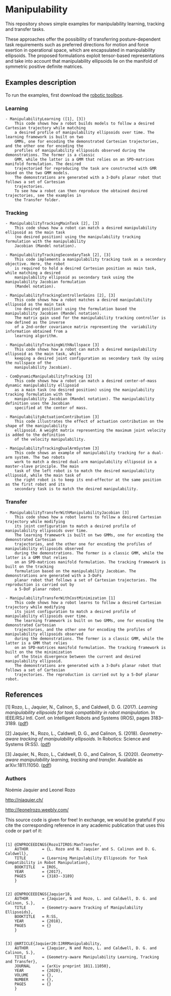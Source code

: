 # Manipulability
This repository shows simple examples for manipulability learning, tracking and transfer tasks. 

These approaches offer the possibility of transferring posture-dependent task requirements such as preferred directions for motion and force exertion in operational space, which are encapsulated in manipulability ellipsoids. The proposed formulations exploit tensor-based representations and take into account that manipulability ellipsoids lie on the manifold of symmetric positive definite matrices.

## Examples description
To run the examples, first download the [robotic toolbox](https://github.com/petercorke/robotics-toolbox-matlab).

### Learning
	- ManipulabilityLearning ([1], [3])
		This code shows how a robot builds models to follow a desired Cartesian trajectory while matching 
		a desired profile of manipulability ellipsoids over time. The learning framework is built on two 
		GMMs, one for encoding the demonstrated Cartesian trajectories, and the other one for encoding the
		profiles of manipulability ellipsoids observed during the demonstrations. The former is a classic 
		GMM, while the latter is a GMM that relies on an SPD-matrices manifold formulation. The desired
		trajectoried for reproducing the task are constructed with GMR based on the two GMM models. 
		The demonstrations are generated with a 3-DoFs planar robot that follows a set of Cartesian	
		trajectories. 
		To see how a robot can then reproduce the obtained desired trajectories, see the examples in 
		the Transfer folder.

### Tracking
	- ManipulabilityTrackingMainTask [2], [3]
		This code shows how a robot can match a desired manipulability ellipsoid as the main task 
		(no desired position) using the manipulability tracking formulation with the manipulability 
		Jacobian (Mandel notation).

	- ManipulabilityTrackingSecondaryTask [2], [3]
		This code implements a manipulability tracking task as a secondary objective. Here, the robot 
		is required to hold a desired Cartesian position as main task, while matching a desired 
		manipulability ellipsoid as secondary task using the manipulability Jacobian formulation 
		(Mandel notation). 

	- ManipulabilityTrackingControllerGains [2], [3]
		This code shows how a robot matches a desired manipulability ellipsoid as the main task 
		(no desired position) using the formulation based the manipulability Jacobien (Mandel notation). 
		The matrix gain used for the manipulability tracking controller is now defined as the inverse 
		of a 2nd-order covariance matrix representing the  variability information obtained from a 
		learning algorithm. 

	- ManipulabilityTrackingWithNullspace [3]
		This code shows how a robot can match a desired manipulability ellipsoid as the main task, while
		keeping a desired joint configuration as secondary task (by using the nullspace of the 
		manipulability Jacobian).

	- ComDynamicManipulabilityTracking [3]
		This code shows how a robot can match a desired center-of-mass dynamic manipulability ellipsoid 
		as a main task (no desired position) using the manipulability tracking formulation with the
		manipulability Jacobian (Mandel notation). The manipulability definition uses the Jacobian 
		specified at the center of mass.

	- ManipulabilityActuationContribution [3]
		This code illustrates the effect of actuation contribution on the shape of the manipulability
		ellipsoid. A weight matrix representing the maximum joint velocity is added to the definition 
		of the velocity manipulability.

	- ManipulabilityTrackingDualArmSystem [3]
		This code shows an example of manipulability tracking for a dual-arm system. The two robots 
		work to match a desired dual-arm manipulability ellipsoid in a master-slave principle. The main 
		task of the left robot is to match the desired manipulability ellipsoid, while the main task of 
		the right robot is to keep its end-effector at the same position as the first robot and its 
		secondary task is to match the desired manipulability.

### Transfer
	- ManipulabilityTransferWithManipulabilityJacobian [3]
		This code shows how a robot learns to follow a desired Cartesian trajectory while modifying 
		its joint configuration to match a desired profile of manipulability ellipsoids over time. 
		The learning framework is built on two GMMs, one for encoding the demonstrated Cartesian 
		trajectories, and the other one for encoding the profiles of manipulability ellipsoids observed 
		during the demonstrations. The former is a classic GMM, while the latter is a GMM that relies 
		on an SPD-matrices manifold formulation. The tracking framework is built on the tracking 
		formulation based on the manipulability Jacobian. The demonstrations are generated with a 3-DoFs 
		planar robot that follows a set of Cartesian trajectories. The reproduction is carried out by 
		a 5-DoF planar robot.

	- ManipulabilityTransferWithCostMinimization [1]
		This code shows how a robot learns to follow a desired Cartesian trajectory while modifying 
		its joint configuration to match a desired profile of manipulability ellipsoids over time. 
		The learning framework is built on two GMMs, one for encoding the demonstrated Cartesian 
		trajectories, and the other one for encoding the profiles of manipulability ellipsoids observed 
		during the demonstrations. The former is a classic GMM, while the latter is a GMM that relies 
		on an SPD-matrices manifold formulation. The tracking framework is built on the the minimization
		of the Stein divergence between the current and desired manipulability ellipsoid. 
		The demonstrations are generated with a 3-DoFs planar robot that follows a set of Cartesian
		trajectories. The reproduction is carried out by a 5-DoF planar robot.

## References
[1] Rozo, L., Jaquier, N., Calinon, S., and Caldwell, D. G. (2017). *Learning manipulability ellipsoids for task compatibility in robot manipulation.* In IEEE/RSJ Intl. Conf. on Intelligent Robots and Systems (IROS), pages 3183–3189. ([pdf](https://leonelrozo.weebly.com/uploads/4/4/3/4/44342607/rozoiros17compressed.pdf))

[2] Jaquier, N., Rozo, L., Caldwell, D. G., and Calinon, S. (2018). *Geometry-aware tracking of manipulability ellipsoids.* In Robotics: Science and Systems (R:SS). ([pdf](http://njaquier.ch/files/RSS18_Jaquier_final.pdf))

[3] Jaquier, N., Rozo, L., Caldwell, D. G., and Calinon, S. (2020). *Geometry-aware manipulability learning, tracking and transfer.* Available as arXiv:1811.11050. ([pdf](http://njaquier.ch/files/ManipTransfer_arXiv.pdf))

### Authors
Noémie Jaquier and Leonel Rozo

http://njaquier.ch/

http://leonelrozo.weebly.com/

This source code is given for free! In exchange, we would be grateful if you cite the corresponding reference in any academic publication that uses this code or part of it:

```

[1] @INPROCEEDINGS{Rozo17IROS:ManTransfer,
	AUTHOR 		= {L. Rozo and N. Jaquier and S. Calinon and D. G. Caldwell},
	TITLE 		= {Learning Manipulability Ellipsoids for Task Compatibility in Robot Manipulation},
	BOOKTITLE	= IROS,
	YEAR 		= {2017},
	PAGES 		= {3183--3189}
	}

 
[2] @INPROCEEDINGS{Jaquier18,
	AUTHOR		= {Jaquier, N and Rozo, L. and Caldwell, D. G. and Calinon, S.}, 
	TITLE		= {Geometry-aware Tracking of Manipulability Ellipsoids},
	BOOKTITLE	= R:SS,
	YEAR		= {2018},
	PAGES		= {}
	}

 
[3] @ARTICLE{Jaquier20:IJRRManipulability,
	AUTHOR 		= {Jaquier, N and Rozo, L. and Caldwell, D. G. and Calinon, S.},
	TITLE   	= {Geometry-aware Manipulability Learning, Tracking and Transfer},
	JOURNAL 	= {arXiv preprint 1811.11050},
	YEAR    	= {2020},
	VOLUME  	= {},
	NUMBER  	= {},
	PAGES   	= {}
	}
```

